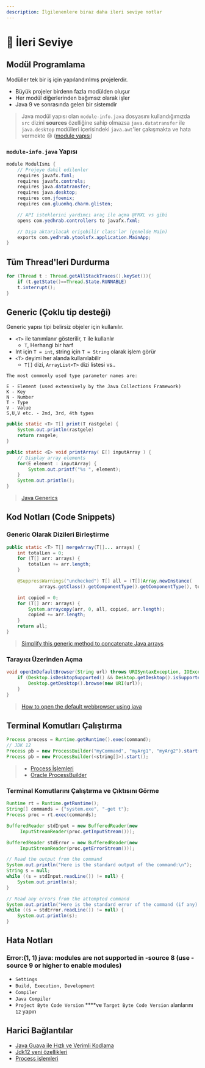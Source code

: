 ```yaml
---
description: İlgilenenlere biraz daha ileri seviye notlar
---
```


# 🤯 İleri Seviye

## Modül Programlama

Modüller tek bir iş için yapılandırılmış projelerdir.

* Büyük projeler birdenn fazla modülden oluşur
* Her modül diğerlerinden bağımsız olarak işler
* Java 9 ve sonrasında gelen bir sistemdir

> Java modül yapısı olan `module-info.java` dosyasını kullandığımızda `src` dizini **sources** özelliğine sahip olmazsa `java.datatransfer` ile `java.desktop` modülleri içerisindeki `java.awt`'ler çakışmakta ve hata vermekte 😢 \([module yapısı](http://tutorials.jenkov.com/java/modules.html)\)

### `module-info.java` Yapısı

```java
module ModulIsmı {
    // Projeye dahil edilenler
    requires javafx.fxml;
    requires javafx.controls;
    requires java.datatransfer;
    requires java.desktop;
    requires com.jfoenix;
    requires com.gluonhq.charm.glisten;

    // API isteklerini yardımcı araç ile açma @FMXL vs gibi
    opens com.yedhrab.controllers to javafx.fxml;

    // Dışa aktarılacak erişebilir class'lar (genelde Main)
    exports com.yedhrab.ytoolsfx.application.MainApp;
}
```

## Tüm Thread'leri Durdurma

```java
for (Thread t : Thread.getAllStackTraces().keySet()){
    if (t.getState()==Thread.State.RUNNABLE)
    t.interrupt();
}
```

## Generic \(Çoklu tip desteği\)

Generic yapısı tipi belirsiz objeler için kullanılır.

* `<T>` ile tanımlanır gösterilir, `T` ile kullanlır
  * `T`, Herhangi bir harf
* Int için `T = int`, string için `T = String` olarak işlem görür
* `<T>` deyimi her alanda kullanılabilir
  * `T[]` dizi, `ArrayList<T>` dizi listesi vs..

```text
The most commonly used type parameter names are:

E - Element (used extensively by the Java Collections Framework)
K - Key
N - Number
T - Type
V - Value
S,U,V etc. - 2nd, 3rd, 4th types
```

```java
public static <T> T[] print(T rastgele) {
    System.out.println(rastgele)
    return rasgele;
}

public static <E> void printArray( E[] inputArray ) {
    // Display array elements
    for(E element : inputArray) {
        System.out.printf("%s ", element);
    }
    System.out.println();
}
```

> [Java Generics](https://www.tutorialspoint.com/java/java_generics.htm)

## Kod Notları \(Code Snippets\)

### Generic Olarak Dizileri Birleştirme

```java
public static <T> T[] mergeArray(T[]... arrays) {
    int totalLen = 0;
    for (T[] arr: arrays) {
        totalLen += arr.length;
    }

    @SuppressWarnings("unchecked") T[] all = (T[])Array.newInstance(
            arrays.getClass().getComponentType().getComponentType(), totalLen);

    int copied = 0;
    for (T[] arr: arrays) {
        System.arraycopy(arr, 0, all, copied, arr.length);
        copied += arr.length;
    }
    return all;
}
```

> [Simplify this generic method to concatenate Java arrays](https://stackoverflow.com/a/9481298/9770490)

### Tarayıcı Üzerinden Açma

```java
void openInDefaultBrowser(String url) throws URISyntaxException, IOException {
    if (Desktop.isDesktopSupported() && Desktop.getDesktop().isSupported(Desktop.Action.BROWSE)) {
        Desktop.getDesktop().browse(new URI(url));
    }
}
```

> [How to open the default webbrowser using java](https://stackoverflow.com/a/5226244/9770490)

## Terminal Komutları Çalıştırma

```java
Process process = Runtime.getRuntime().exec(command);
// JDK 12
Process pb = new ProcessBuilder("myCommand", "myArg1", "myArg2").start();
Process pb = new ProcessBuilder(<string[]>).start();
```

> * [Process İşlemleri](https://www.mkyong.com/java/how-to-execute-shell-command-from-java/)
> * [Oracle ProcessBuilder](https://docs.oracle.com/en/java/javase/12/docs/api/java.base/java/lang/ProcessBuilder.html)

### Terminal Komutlarını Çalıştırma ve Çıktısını Görme

```java
Runtime rt = Runtime.getRuntime();
String[] commands = {"system.exe", "-get t"};
Process proc = rt.exec(commands);

BufferedReader stdInput = new BufferedReader(new
     InputStreamReader(proc.getInputStream()));

BufferedReader stdError = new BufferedReader(new
     InputStreamReader(proc.getErrorStream()));

// Read the output from the command
System.out.println("Here is the standard output of the command:\n");
String s = null;
while ((s = stdInput.readLine()) != null) {
    System.out.println(s);
}

// Read any errors from the attempted command
System.out.println("Here is the standard error of the command (if any):\n");
while ((s = stdError.readLine()) != null) {
    System.out.println(s);
}
```

## Hata Notları

### Error:\(1, 1\) java: modules are not supported in -source 8 \(use -source 9 or higher to enable modules\)

* `Settings`
* `Build, Execution, Development`
* `Compiler`
* `Java Compiler`
* `Project Byte Code Version` ****ve `Target Byte Code Version` alanlarını `12` yapın

## Harici Bağlantılar

* [Java Guava ile Hızlı ve Verimli Kodlama](http://javacirecep.blogspot.com/2011/09/isinize-yarayabilecek-hizmet-kitaplklar.html)
* [Jdk12 yeni özellikleri](https://www.azul.com/39-new-features-and-apis-in-jdk-12/)
* [Process işlemleri](https://www.mkyong.com/java/how-to-execute-shell-command-from-java/)


